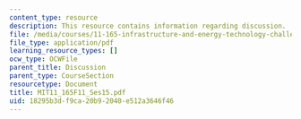 ```yaml
---
content_type: resource
description: This resource contains information regarding discussion.
file: /media/courses/11-165-infrastructure-and-energy-technology-challenges-fall-2011/18295b3df9ca20b92040e512a3646f46_MIT11_165F11_Ses15.pdf
file_type: application/pdf
learning_resource_types: []
ocw_type: OCWFile
parent_title: Discussion
parent_type: CourseSection
resourcetype: Document
title: MIT11_165F11_Ses15.pdf
uid: 18295b3d-f9ca-20b9-2040-e512a3646f46
---
```

